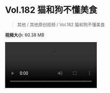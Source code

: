 # Vol.182 猫和狗不懂美食

> 其他 / 其他原创视频 / Vol.182 猫和狗不懂美食

**视频大小**: 60.38 MB

<div class="video"><video src="https://file.hsyhx.top/archive/混乱博物馆/Vol/182.mp4" controls preload>🤔 您的浏览器不支持 video 标签</video></div>